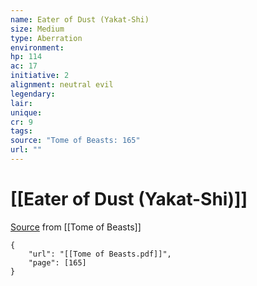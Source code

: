 ```yaml
---
name: Eater of Dust (Yakat-Shi)
size: Medium
type: Aberration
environment: 
hp: 114
ac: 17
initiative: 2
alignment: neutral evil
legendary: 
lair: 
unique: 
cr: 9
tags: 
source: "Tome of Beasts: 165"
url: ""
---
```

# [[Eater of Dust (Yakat-Shi)]]

[Source](zotero://open-pdf/library/items/ULEQWHJM?page=165) from [[Tome of Beasts]]

```pdf
{
	"url": "[[Tome of Beasts.pdf]]",
	"page": [165]
}
```

